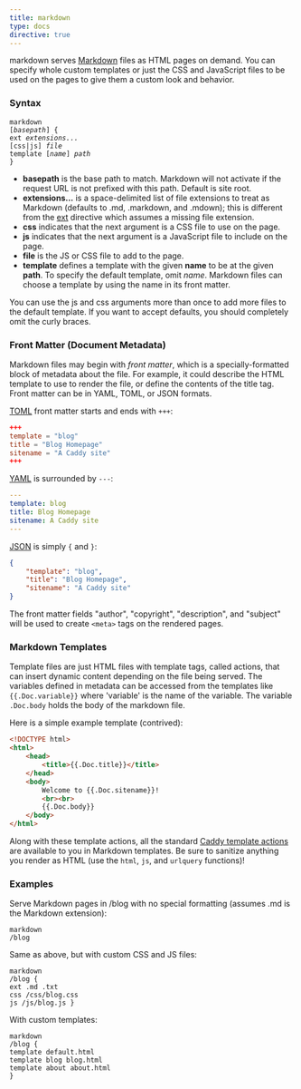 ```yaml
---
title: markdown
type: docs
directive: true
---
```


markdown serves [Markdown](http://daringfireball.net/projects/markdown/) files as HTML pages on demand. You can specify whole custom templates or just the CSS and JavaScript files to be used on the pages to give them a custom look and behavior.

### Syntax

<code class="block"><span class="hl-directive">markdown</span> <span class="hl-arg">[<i>basepath</i>]</span> {
    <span class="hl-subdirective">ext</span>      <i>extensions...</i>
    <span class="hl-subdirective">[css|js]</span> <i>file</i>
    <span class="hl-subdirective">template</span> [<i>name</i>] <i>path</i>
}</code>

*   **basepath** is the base path to match. Markdown will not activate if the request URL is not prefixed with this path. Default is site root.
*   **extensions...** is a space-delimited list of file extensions to treat as Markdown (defaults to .md, .markdown, and .mdown); this is different from the [ext](/docs/ext) directive which assumes a missing file extension.
*   **css** indicates that the next argument is a CSS file to use on the page.
*   **js** indicates that the next argument is a JavaScript file to include on the page.
*   **file** is the JS or CSS file to add to the page.
*   **template** defines a template with the given **name** to be at the given **path**. To specify the default template, omit _name_. Markdown files can choose a template by using the name in its front matter.

You can use the js and css arguments more than once to add more files to the default template. If you want to accept defaults, you should completely omit the curly braces.

### Front Matter (Document Metadata)

Markdown files may begin with _front matter_, which is a specially-formatted block of metadata about the file. For example, it could describe the HTML template to use to render the file, or define the contents of the title tag. Front matter can be in YAML, TOML, or JSON formats.

[TOML](https://github.com/toml-lang/toml) front matter starts and ends with `+++`:

```toml
+++
template = "blog"
title = "Blog Homepage"
sitename = "A Caddy site"
+++
```

[YAML](http://yaml.org/) is surrounded by `---`:

```yaml
---
template: blog
title: Blog Homepage
sitename: A Caddy site
---
```

[JSON](http://json.org) is simply `{` and `}`:

```json
{
	"template": "blog",
	"title": "Blog Homepage",
	"sitename": "A Caddy site"
}
```

The front matter fields "author", "copyright", "description", and "subject" will be used to create `<meta>` tags on the rendered pages.

### Markdown Templates

Template files are just HTML files with template tags, called actions, that can insert dynamic content depending on the file being served. The variables defined in metadata can be accessed from the templates like `{{.Doc.variable}}` where 'variable' is the name of the variable. The variable `.Doc.body` holds the body of the markdown file.

Here is a simple example template (contrived):

```html
<!DOCTYPE html>
<html>
	<head>
		<title>{{.Doc.title}}</title>
	</head>
	<body>
		Welcome to {{.Doc.sitename}}!
		<br><br>
		{{.Doc.body}}
	</body>
</html>
```

Along with these template actions, all the standard [Caddy template actions](/docs/template-actions) are available to you in Markdown templates. Be sure to sanitize anything you render as HTML (use the `html`, `js`, and `urlquery` functions)!

### Examples

Serve Markdown pages in /blog with no special formatting (assumes .md is the Markdown extension):

<code class="block"><span class="hl-directive">markdown</span> <span class="hl-arg">/blog</span></code>

Same as above, but with custom CSS and JS files:

<code class="block"><span class="hl-directive">markdown</span> <span class="hl-arg">/blog</span> {
	<span class="hl-subdirective">ext</span> .md .txt
	<span class="hl-subdirective">css</span> /css/blog.css
	<span class="hl-subdirective">js</span>  /js/blog.js
}</code>

With custom templates:

<code class="block"><span class="hl-directive">markdown</span> <span class="hl-arg">/blog</span> {
	<span class="hl-subdirective">template</span> default.html
	<span class="hl-subdirective">template</span> blog  blog.html
	<span class="hl-subdirective">template</span> about about.html
}</code>
